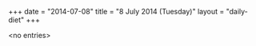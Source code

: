 +++
date = "2014-07-08"
title = "8 July 2014 (Tuesday)"
layout = "daily-diet"
+++

<p>&lt;no entries&gt;</p>